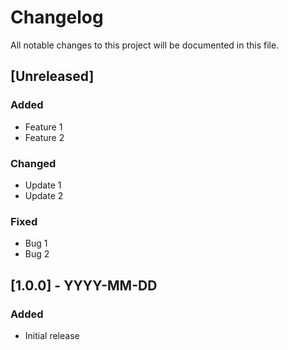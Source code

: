 # Changelog

All notable changes to this project will be documented in this file.

## [Unreleased]

### Added

- Feature 1
- Feature 2

### Changed

- Update 1
- Update 2

### Fixed

- Bug 1
- Bug 2

## [1.0.0] - YYYY-MM-DD

### Added

- Initial release
